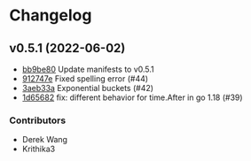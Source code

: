 # Changelog

## v0.5.1 (2022-06-02)

 * [bb9be80](https://github.com/numaproj/numaflow/commit/bb9be807eddb68bf70a8e64e285d631ff3a1c4e0) Update manifests to v0.5.1
 * [912747e](https://github.com/numaproj/numaflow/commit/912747eb0cabac2a78950155bf5e37e7fe3a5e8b) Fixed spelling error (#44)
 * [3aeb33a](https://github.com/numaproj/numaflow/commit/3aeb33a8709591b9cb0a14d55e3c44fd5f031437) Exponential buckets (#42)
 * [1d65682](https://github.com/numaproj/numaflow/commit/1d656829e19f31111356d0e7a74d83c887a87dd0) fix: different behavior for time.After in go 1.18 (#39)

### Contributors

 * Derek Wang
 * Krithika3


